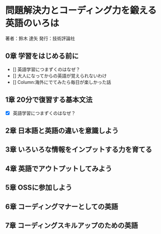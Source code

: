 # 問題解決力とコーディング力を鍛える 英語のいろは

著者：鈴木 達矢
発行：技術評論社

## 0章 学習をはじめる前に

- [] 英語学習につまずくのはなぜ？
- [] 大人になってからの英語が覚えられないわけ
- [] Column:海外にでてみたら毎日が楽しかった話

## 1章 20分で復習する基本文法

- [x] 英語学習につまずくのはなぜ？

## 2章 日本語と英語の違いを意識しよう
## 3章 いろいろな情報をインプットする力を育てる
## 4章 英語でアウトプットしてみよう
## 5章 OSSに参加しよう
## 6章 コーディングマナーとしての英語
## 7章 コーディングスキルアップのための英語

